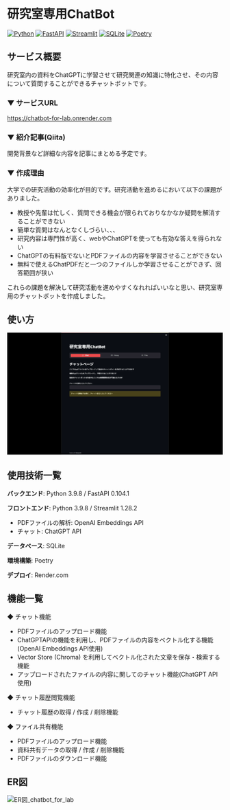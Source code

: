 # 研究室専用ChatBot

[![Python](https://img.shields.io/badge/Python-3.9.8-3776AB?logo=python&logoColor=3776AB)](https://www.python.org/downloads/)
[![FastAPI](https://img.shields.io/badge/FastAPI-0.104.1-009688?logo=fastapi&logoColor=009688)](https://fastapi.tiangolo.com/)
[![Streamlit](https://img.shields.io/badge/Streamlit-1.28.2-FF4B4B?logo=Streamlit&logoColor=FF4B4B)](https://streamlit.io/)
[![SQLite](https://img.shields.io/badge/SQLite-3.36-003B57?logo=sqlite&logoColor=003B57)](https://www.sqlite.org/index.html)
[![Poetry](https://img.shields.io/badge/Poetry-1.1.12-60A5FA?logo=Poetry&logoColor=60A5FA)](https://python-poetry.org/)

## サービス概要
研究室内の資料をChatGPTに学習させて研究関連の知識に特化させ、その内容について質問することができるチャットボットです。  

### ▼ サービスURL  
https://chatbot-for-lab.onrender.com  

### ▼ 紹介記事(Qiita)
開発背景など詳細な内容を記事にまとめる予定です。

### ▼ 作成理由
大学での研究活動の効率化が目的です。研究活動を進めるにおいて以下の課題がありました。
- 教授や先輩は忙しく、質問できる機会が限られておりなかなか疑問を解消することができない
- 簡単な質問はなんとなくしづらい、、、
- 研究内容は専門性が高く、webやChatGPTを使っても有効な答えを得られない
- ChatGPTの有料版でないとPDFファイルの内容を学習させることができない
- 無料で使えるChatPDFだと一つのファイルしか学習させることができず、回答範囲が狭い  

これらの課題を解決して研究活動を進めやすくなれればいいなと思い、研究室専用のチャットボットを作成しました。

## 使い方  


![チャットと履歴閲覧](/app_view/demo_chat_history.gif)


## 使用技術一覧  
**バックエンド**: Python 3.9.8 / FastAPI 0.104.1  

**フロントエンド**: Python 3.9.8 / Streamlit 1.28.2  
- PDFファイルの解析: OpenAI Embeddings API
- チャット: ChatGPT API

**データベース**: SQLite  

**環境構築**: Poetry  

**デプロイ**: Render.com  

## 機能一覧  
◆ チャット機能
- PDFファイルのアップロード機能
- ChatGPTAPIの機能を利用し、PDFファイルの内容をベクトル化する機能(OpenAI Embeddings API使用)
- Vector Store (Chroma) を利用してベクトル化された文章を保存・検索する機能
- アップロードされたファイルの内容に関してのチャット機能(ChatGPT API使用)

◆ チャット履歴閲覧機能
- チャット履歴の取得 / 作成 / 削除機能

◆ ファイル共有機能
- PDFファイルのアップロード機能
- 資料共有データの取得 / 作成 / 削除機能
- PDFファイルのダウンロード機能  

## ER図  
<img width="734" alt="ER図_chatbot_for_lab" src="https://github.com/kizataka/chatbot_lab/assets/112063667/4cfd1195-96d8-4d01-81f6-eb0a5d2c5131">